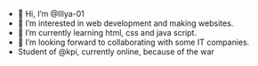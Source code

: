 - 👋 Hi, I’m @Illya-01
- 👀 I’m interested in web development and making websites.
- 🌱 I’m currently learning html, css and java script.
- 💞️ I’m looking forward to collaborating with some IT companies.
- Student of @kpi, currently online, because of the war
